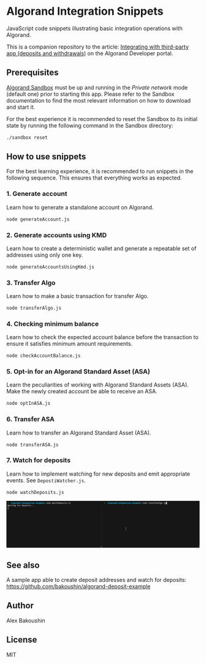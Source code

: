 # Algorand Integration Snippets

JavaScript code snippets illustrating basic integration operations with Algorand.

This is a companion repository to the article: [Integrating with third-party app (deposits and withdrawals)](https://developer.algorand.org/tutorials/how-to-integrate-with-algorand/) on the Algorand Developer portal.

## Prerequisites

[Algorand Sandbox](https://github.com/algorand/sandbox#readme) must be up and running in the _Private network_ mode (default one) prior to starting this app.
Please refer to the Sandbox documentation to find the most relevant information on how to download and start it.

For the best experience it is recommended to reset the Sandbox to its initial state by running the following command in the Sandbox directory:

```bash
./sandbox reset
```

## How to use snippets

For the best learning experience, it is recommended to run snippets in the following sequence. This ensures that everything works as expected.

### 1. Generate account

Learn how to generate a standalone account on Algorand.

```bash
node generateAccount.js
```

### 2. Generate accounts using KMD

Learn how to create a deterministic wallet and generate a repeatable set of addresses using only one key.

```bash
node generateAccountsUsingKmd.js
```

### 3. Transfer Algo

Learn how to make a basic transaction for transfer Algo.

```bash
node transferAlgo.js
```

### 4. Checking minimum balance

Learn how to check the expected account balance before the transaction to ensure it satisfies minimum amount requirements.

```bash
node checkAccountBalance.js
```

### 5. Opt-in for an Algorand Standard Asset (ASA)

Learn the peculiarities of working with Algorand Standard Assets (ASA). Make the newly created account be able to receive an ASA.

```bash
node optInASA.js
```

### 6. Transfer ASA

Learn how to transfer an Algorand Standard Asset (ASA).

```bash
node transferASA.js
```

### 7. Watch for deposits

Learn how to implement watching for new deposits and emit appropriate events. See `DepostiWatcher.js`.

```bash
node watchDeposits.js
```

<img src="media/watch.gif">

## See also

A sample app able to create deposit addresses and watch for deposits: https://github.com/bakoushin/algorand-deposit-example

## Author

Alex Bakoushin

## License

MIT
